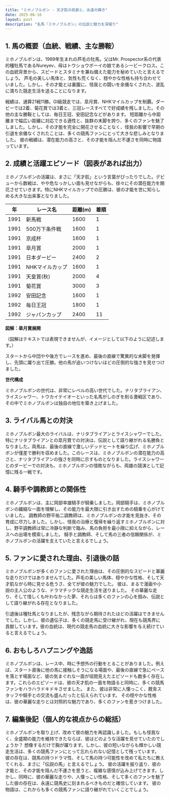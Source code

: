 ```yaml
---
title: "ミホノブルボン - 天才肌の悲劇と、永遠の輝き"
date: 2025-06-16
layout: post
description: "名馬『ミホノブルボン』の伝説と魅力を深堀り"
---
```


## 1. 馬の概要（血統、戦績、主な勝鞍）

ミホノブルボンは、1989年生まれの芦毛の牡馬。父はMr. Prospector系の代表的種牡馬であるNureyev、母はトウショウボーイの娘であるシービークロス。この血統背景から、スピードとスタミナを兼ね備えた能力を秘めていたと言えるでしょう。  芦毛の美しい馬体と、気性も荒くなく、穏やかな性格も持ち合わせていました。しかし、その才能とは裏腹に、怪我との闘いを余儀なくされた、波乱に満ちた競走生活を送ることになります。

戦績は、通算21戦11勝。GI級競走では、皐月賞、NHKマイルカップを制覇。ダービーでは2着、菊花賞では3着と、三冠レースすべてで好成績を残しました。その他の主な勝鞍としては、毎日王冠、安田記念などがあります。  短距離から中距離まで幅広い距離に対応できる適性と、抜群の末脚を誇り、多くのファンを魅了しました。しかし、その才能を完全に開花させることなく、怪我の影響で早期の引退を余儀なくされたことは、多くの競馬ファンにとって大きな悲しみとなりました。  彼の戦績は、潜在能力の高さと、その才能を阻んだ不運さを同時に物語っています。


## 2. 成績と活躍エピソード（図表があれば出力）

ミホノブルボンの活躍は、まさに「天才肌」という言葉がぴったりでした。デビューから数戦は、やや危なっかしい面も見せながらも、徐々にその潜在能力を開花させていきます。特にNHKマイルカップでの圧勝は、彼の才能を世に知らしめる大きな出来事となりました。

| 年 | レース名          | 距離(m) | 着順 |
|---|-----------------|---------|-----|
| 1991 | 新馬戦           | 1600     | 1   |
| 1991 | 500万下条件戦    | 1600     | 1   |
| 1991 | 京成杯           | 1600     | 1   |
| 1991 | 皐月賞           | 2000     | 1   |
| 1991 | 日本ダービー       | 2400     | 2   |
| 1991 | NHKマイルカップ   | 1600     | 1   |
| 1991 | 天皇賞(秋)       | 2000     | 4   |
| 1991 | 菊花賞           | 3000     | 3   |
| 1992 | 安田記念         | 1600     | 1   |
| 1992 | 毎日王冠         | 1800     | 1   |
| 1992 | ジャパンカップ     | 2400     | 11  |


**図解：皐月賞展開**

（図解はテキストでは表現できませんが、イメージとして以下のように記述します。）

スタートから中団やや後方でレースを進め、最後の直線で驚異的な末脚を発揮し、先頭に躍り出て圧勝。他の馬が追いつけないほどの圧倒的な強さを見せつけました。


**世代構成**

ミホノブルボンの世代は、非常にレベルの高い世代でした。ナリタブライアン、ライスシャワー、トウカイテイオーといった名馬がしのぎを削る激戦区であり、その中でミホノブルボンは独自の地位を築き上げました。


## 3. ライバル馬との対決

ミホノブルボン最大のライバルは、ナリタブライアンとライスシャワーでした。特にナリタブライアンとの皐月賞での対決は、伝説として語り継がれる名勝負となりました。両馬は、最後の直線で激しいデッドヒートを繰り広げ、ミホノブルボンが僅差で勝利を収めました。このレースは、ミホノブルボンの潜在能力の高さと、ナリタブライアンの強さを同時に示すものとなりました。ライスシャワーとのダービーでの対決も、ミホノブルボンの惜敗ながらも、両雄の競演として記憶に残る一戦です。


## 4. 騎手や調教師との関係性

ミホノブルボンは、主に岡部幸雄騎手が騎乗しました。岡部騎手は、ミホノブルボンの繊細な一面を理解し、その能力を最大限に引き出すための騎乗を心がけていました。  調教師の野平祐二調教師は、ミホノブルボンの才能を見抜き、その育成に尽力しました。しかし、怪我の治療と復帰を繰り返すミホノブルボンに対し、野平調教師は常に冷静な判断で臨み、馬の負担を最小限に抑えながら、レースへの出場を模索しました。  騎手と調教師、そして馬の三者の信頼関係が、ミホノブルボンの活躍を支えていたと言えるでしょう。


## 5. ファンに愛された理由、引退後の話

ミホノブルボンが多くのファンに愛された理由は、その圧倒的なスピードと華麗な走りだけではありませんでした。芦毛の美しい馬体、穏やかな性格、そして天才肌ながら時に見せる危うさ、全てが彼の魅力でした。  彼は、まるで漫画や小説の主人公のような、ドラマチックな競走生活を送りました。  その華麗な走り、そして惜しくも叶わなかった夢、それらは多くのファンの心を掴み、伝説として語り継がれる存在となりました。

引退後は種牡馬となりましたが、残念ながら期待されたほどの活躍はできませんでした。しかし、彼の遺伝子は、多くの競走馬に受け継がれ、現在も競馬界に貢献しています。彼の血統は、現代の競走馬の血統に大きな影響を与え続けていると言えるでしょう。


## 6. おもしろハプニングや逸話

ミホノブルボンは、レース中、時に予想外の行動をとることがありました。例えば、スタート直後に他の馬に接触しそうになる場面や、最後の直線で急にペースを落とす場面など、彼の気まぐれな一面が垣間見えたエピソードも数多く存在します。これらのエピソードは、彼の天才肌の一面を物語ると同時に、多くの競馬ファンをハラハラドキドキさせました。  また、彼は非常に人懐っこく、厩舎スタッフや騎手との交流も盛んだったと伝えられています。  その穏やかな性格は、彼の華麗な走りとは対照的な魅力であり、多くのファンを惹きつけました。


## 7. 編集後記（個人的な視点からの総括）

ミホノブルボンを取り上げ、改めて彼の魅力を再認識しました。もしも怪我なく、全盛期の能力を維持できたならば、彼はどのような活躍を見せていたのでしょうか？  想像するだけで胸が躍ります。しかし、彼の短いながらも輝かしい競走生活は、多くの競馬ファンにとって忘れられない記憶として残っています。  彼の存在は、競馬の持つドラマ性、そして馬の持つ可能性を改めて私たちに教えてくれる、まさに「伝説の馬」と言えるでしょう。  彼の活躍を振り返り、彼の才能と、その才能を阻んだ不運さを思うと、複雑な感情が込み上げてきます。しかし、同時に、彼の華麗な走りや、人懐っこい性格、そして多くのファンを魅了した彼の存在は、永遠に競馬史に刻まれるべきものだと確信しています。  彼の物語は、これからも多くの競馬ファンに語り継がれていくことでしょう。

